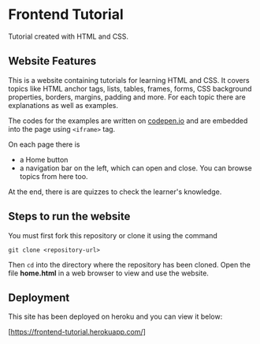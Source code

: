 # Frontend Tutorial
Tutorial created with HTML and CSS.

## Website Features
This is a website containing tutorials for learning HTML and CSS. It covers topics like HTML anchor tags, lists, tables, frames, forms, CSS background properties, borders, margins, padding and more. For each topic there are explanations as well as examples. 

The codes for the examples are written on [codepen.io](https://codepen.io/) and are embedded into the page using ```<iframe>``` tag.

On each page there is
 - a Home button 
 - a navigation bar on the left, which can open and close. You can browse topics from here too.
 
At the end, there is are quizzes to check the learner's knowledge.

## Steps to run the website
You must first fork this repository or clone it using the command 

`git clone <repository-url>`

Then `cd` into the directory where the repository has been cloned. Open the file **home.html** in a web browser to view and use the website.

## Deployment
This site has been deployed on heroku and you can view it below:

[https://frontend-tutorial.herokuapp.com/]
